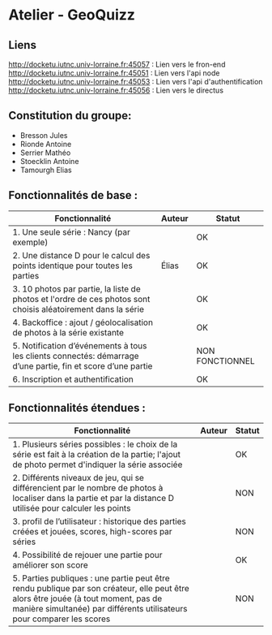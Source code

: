 # Atelier - GeoQuizz

## Liens 
http://docketu.iutnc.univ-lorraine.fr:45057 : Lien vers le fron-end
http://docketu.iutnc.univ-lorraine.fr:45051 : Lien vers l'api node
http://docketu.iutnc.univ-lorraine.fr:45053 : Lien vers l'api d'authentification
http://docketu.iutnc.univ-lorraine.fr:45056 : Lien vers le directus


## Constitution du groupe:  
- Bresson Jules
- Rionde Antoine
- Serrier Mathéo
- Stoecklin Antoine
- Tamourgh Elias

## Fonctionnalités de base :  
| Fonctionnalité                                                                                                | Auteur   | Statut |
|---------------------------------------------------------------------------------------------------------------|----------|--|
| 1. Une seule série : Nancy (par exemple)                                                                      |          | OK |
| 2. Une distance D pour le calcul des points identique pour toutes les parties                                 |   Élias       | OK |
| 3. 10 photos par partie, la liste de photos et l'ordre de ces photos sont choisis aléatoirement dans la série |          | OK |
| 4. Backoffice : ajout / géolocalisation de photos à la série existante                                        |          | OK |
| 5. Notification d’événements à tous les clients connectés: démarrage d’une partie, fin et score d’une partie  |          | NON FONCTIONNEL |
| 6. Inscription et authentification                                                                            |          | OK |

## Fonctionnalités étendues :
| Fonctionnalité                                                                                                                                                                                               | Auteur | Statut |
|--------------------------------------------------------------------------------------------------------------------------------------------------------------------------------------------------------------|--------|--------|
| 1. Plusieurs séries possibles : le choix de la série est fait à la création de la partie; l'ajout de photo permet d'indiquer la série associée                                                               |        | OK     |
| 2. Différents niveaux de jeu, qui se différencient par le nombre de photos à localiser dans la partie et par la distance D utilisée pour calculer les points                                                 |        | NON    |
| 3. profil de l’utilisateur : historique des parties créées et jouées, scores, high-scores par séries                                                                                                         |        | NON    |
| 4. Possibilité de rejouer une partie pour améliorer son score                                                                                                                                                |        | OK     |
| 5. Parties publiques : une partie peut être rendu publique par son créateur, elle peut être alors être jouée (à tout moment, pas de manière simultanée) par différents utilisateurs pour comparer les scores |        | NON    |